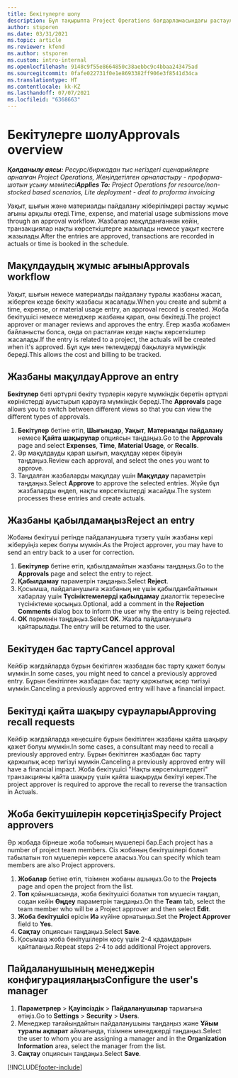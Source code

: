 ```yaml
---
title: Бекітулерге шолу
description: Бұл тақырыпта Project Operations бағдарламасындағы растаулармен жұмыс істеу туралы ақпарат берілген.
author: stsporen
ms.date: 03/31/2021
ms.topic: article
ms.reviewer: kfend
ms.author: stsporen
ms.custom: intro-internal
ms.openlocfilehash: 9148c9f55e8664850c38aebbc9c4bbaa243475ad
ms.sourcegitcommit: 0fafe022731f0e1e8693382ff906e3f8541d34ca
ms.translationtype: HT
ms.contentlocale: kk-KZ
ms.lasthandoff: 07/07/2021
ms.locfileid: "6368663"
---
```

# <a name="approvals-overview"></a><span data-ttu-id="d937f-103">Бекітулерге шолу</span><span class="sxs-lookup"><span data-stu-id="d937f-103">Approvals overview</span></span>

<span data-ttu-id="d937f-104">_**Қолданылу аясы:** Ресурс/биржадан тыс негіздегі сценарийлерге арналған Project Operations, Жеңілдетілген орналастыру - проформа-шотын ұсыну мәмілесі_</span><span class="sxs-lookup"><span data-stu-id="d937f-104">_**Applies To:** Project Operations for resource/non-stocked based scenarios, Lite deployment - deal to proforma invoicing_</span></span>

<span data-ttu-id="d937f-105">Уақыт, шығын және материалды пайдалану жіберілімдері растау жұмыс ағыны арқылы өтеді.</span><span class="sxs-lookup"><span data-stu-id="d937f-105">Time, expense, and material usage submissions move through an approval workflow.</span></span> <span data-ttu-id="d937f-106">Жазбалар мақұлданғаннан кейін, транзакциялар нақты көрсеткіштерге жазылады немесе уақыт кестеге жазылады.</span><span class="sxs-lookup"><span data-stu-id="d937f-106">After the entries are approved, transactions are recorded in actuals or time is booked in the schedule.</span></span>

## <a name="approvals-workflow"></a><span data-ttu-id="d937f-107">Мақұлдаудың жұмыс ағыны</span><span class="sxs-lookup"><span data-stu-id="d937f-107">Approvals workflow</span></span>
<span data-ttu-id="d937f-108">Уақыт, шығын немесе материалды пайдалану туралы жазбаны жасап, жіберген кезде бекіту жазбасы жасалады.</span><span class="sxs-lookup"><span data-stu-id="d937f-108">When you create and submit a time, expense, or material usage entry, an approval record is created.</span></span> <span data-ttu-id="d937f-109">Жоба бекітушісі немесе менеджер жазбаны қарап, оны бекітеді.</span><span class="sxs-lookup"><span data-stu-id="d937f-109">The project approver or manager reviews and approves the entry.</span></span> <span data-ttu-id="d937f-110">Егер жазба жобамен байланысты болса, онда ол расталған кезде нақты көрсеткіштер жасалады.</span><span class="sxs-lookup"><span data-stu-id="d937f-110">If the entry is related to a project, the actuals will be created when it's approved.</span></span> <span data-ttu-id="d937f-111">Бұл құн мен төлемдерді бақылауға мүмкіндік береді.</span><span class="sxs-lookup"><span data-stu-id="d937f-111">This allows the cost and billing to be tracked.</span></span>

## <a name="approve-an-entry"></a><span data-ttu-id="d937f-112">Жазбаны мақұлдау</span><span class="sxs-lookup"><span data-stu-id="d937f-112">Approve an entry</span></span>
<span data-ttu-id="d937f-113">**Бекітулер** беті әртүрлі бекіту түрлерін көруге мүмкіндік беретін әртүрлі көріністерді ауыстырып қарауға мүмкіндік береді.</span><span class="sxs-lookup"><span data-stu-id="d937f-113">The **Approvals** page allows you to switch between different views so that you can view the different types of approvals.</span></span>
  
1. <span data-ttu-id="d937f-114">**Бекітулер** бетіне өтіп, **Шығындар**, **Уақыт**, **Материалды пайдалану** немесе **Қайта шақырулар** опциясын таңдаңыз.</span><span class="sxs-lookup"><span data-stu-id="d937f-114">Go to the **Approvals** page and select **Expenses**, **Time**, **Material Usage**, or **Recalls**.</span></span>
2. <span data-ttu-id="d937f-115">Әр мақұлдауды қарап шығып, мақұлдау керек біреуін таңдаңыз.</span><span class="sxs-lookup"><span data-stu-id="d937f-115">Review each approval, and select the ones you want to approve.</span></span>
3. <span data-ttu-id="d937f-116">Таңдалған жазбаларды мақұлдау үшін **Мақұлдау** параметрін таңдаңыз.</span><span class="sxs-lookup"><span data-stu-id="d937f-116">Select **Approve** to approve the selected entries.</span></span>
<span data-ttu-id="d937f-117">Жүйе бұл жазбаларды өңдеп, нақты көрсеткіштерді жасайды.</span><span class="sxs-lookup"><span data-stu-id="d937f-117">The system processes these entries and create actuals.</span></span>

## <a name="reject-an-entry"></a><span data-ttu-id="d937f-118">Жазбаны қабылдамаңыз</span><span class="sxs-lookup"><span data-stu-id="d937f-118">Reject an entry</span></span>
<span data-ttu-id="d937f-119">Жобаны бекітуші ретінде пайдаланушыға түзету үшін жазбаны кері жіберуіңіз керек болуы мүмкін.</span><span class="sxs-lookup"><span data-stu-id="d937f-119">As the Project approver, you may have to send an entry back to a user for correction.</span></span>
  
1. <span data-ttu-id="d937f-120">**Бекітулер** бетіне өтіп, қабылдамайтын жазбаны таңдаңыз.</span><span class="sxs-lookup"><span data-stu-id="d937f-120">Go to the **Approvals** page and select the entry to reject.</span></span> 
2. <span data-ttu-id="d937f-121">**Қабылдамау** параметрін таңдаңыз.</span><span class="sxs-lookup"><span data-stu-id="d937f-121">Select **Reject**.</span></span>
3. <span data-ttu-id="d937f-122">Қосымша, пайдаланушыға жазбаның не үшін қабылданбайтынын хабарлау үшін **Түсініктемелерді қабылдамау** диалогтік терезесіне түсініктеме қосыңыз.</span><span class="sxs-lookup"><span data-stu-id="d937f-122">Optional, add a comment in the **Rejection Comments** dialog box to inform the user why the entry is being rejected.</span></span>
4. <span data-ttu-id="d937f-123">**OK** пәрменін таңдаңыз.</span><span class="sxs-lookup"><span data-stu-id="d937f-123">Select **OK**.</span></span> <span data-ttu-id="d937f-124">Жазба пайдаланушыға қайтарылады.</span><span class="sxs-lookup"><span data-stu-id="d937f-124">The entry will be returned to the user.</span></span>
  
## <a name="cancel-approval"></a><span data-ttu-id="d937f-125">Бекітуден бас тарту</span><span class="sxs-lookup"><span data-stu-id="d937f-125">Cancel approval</span></span>
<span data-ttu-id="d937f-126">Кейбір жағдайларда бұрын бекітілген жазбадан бас тарту қажет болуы мүмкін.</span><span class="sxs-lookup"><span data-stu-id="d937f-126">In some cases, you might need to cancel a previously approved entry.</span></span> <span data-ttu-id="d937f-127">Бұрын бекітілген жазбадан бас тарту қаржылық әсер тигізуі мүмкін.</span><span class="sxs-lookup"><span data-stu-id="d937f-127">Canceling a previously approved entry will have a financial impact.</span></span> 

## <a name="approving-recall-requests"></a><span data-ttu-id="d937f-128">Бекітуді қайта шақыру сұраулары</span><span class="sxs-lookup"><span data-stu-id="d937f-128">Approving recall requests</span></span>
<span data-ttu-id="d937f-129">Кейбір жағдайларда кеңесшіге бұрын бекітілген жазбаны қайта шақыру қажет болуы мүмкін.</span><span class="sxs-lookup"><span data-stu-id="d937f-129">In some cases, a consultant may need to recall a previously approved entry.</span></span> <span data-ttu-id="d937f-130">Бұрын бекітілген жазбадан бас тарту қаржылық әсер тигізуі мүмкін.</span><span class="sxs-lookup"><span data-stu-id="d937f-130">Canceling a previously approved entry will have a financial impact.</span></span> <span data-ttu-id="d937f-131">Жоба бекітушісі "Нақты көрсеткіштердегі" транзакцияны қайта шақыру үшін қайта шақыруды бекітуі керек.</span><span class="sxs-lookup"><span data-stu-id="d937f-131">The project approver is required to approve the recall to reverse the transaction in Actuals.</span></span>

## <a name="specify-project-approvers"></a><span data-ttu-id="d937f-132">Жоба бекітушілерін көрсетіңіз</span><span class="sxs-lookup"><span data-stu-id="d937f-132">Specify Project approvers</span></span>
<span data-ttu-id="d937f-133">Әр жобада бірнеше жоба тобының мүшелері бар.</span><span class="sxs-lookup"><span data-stu-id="d937f-133">Each project has a number of project team members.</span></span> <span data-ttu-id="d937f-134">Сіз жобаның бекітушілері болып табылатын топ мүшелерін көрсете аласыз.</span><span class="sxs-lookup"><span data-stu-id="d937f-134">You can specify which team members are also Project approvers.</span></span>

1. <span data-ttu-id="d937f-135">**Жобалар** бетіне өтіп, тізімнен жобаны ашыңыз.</span><span class="sxs-lookup"><span data-stu-id="d937f-135">Go to the **Projects** page and open the project from the list.</span></span>
2. <span data-ttu-id="d937f-136">**Топ** қойыншасында, жоба бекітушісі болатын топ мүшесін таңдап, содан кейін **Өңдеу** параметрін таңдаңыз.</span><span class="sxs-lookup"><span data-stu-id="d937f-136">On the **Team** tab, select the team member who will be a Project approver and then select **Edit**.</span></span>
3. <span data-ttu-id="d937f-137">**Жоба бекітушісі** өрісін **Иә** күйіне орнатыңыз.</span><span class="sxs-lookup"><span data-stu-id="d937f-137">Set the **Project Approver** field to **Yes**.</span></span>
4. <span data-ttu-id="d937f-138">**Сақтау** опциясын таңдаңыз.</span><span class="sxs-lookup"><span data-stu-id="d937f-138">Select **Save**.</span></span>
5. <span data-ttu-id="d937f-139">Қосымша жоба бекітушілерін қосу үшін 2-4 қадамдарын қайталаңыз.</span><span class="sxs-lookup"><span data-stu-id="d937f-139">Repeat steps 2-4 to add additional Project approvers.</span></span>

## <a name="configure-the-users-manager"></a><span data-ttu-id="d937f-140">Пайдаланушының менеджерін конфигурациялаңыз</span><span class="sxs-lookup"><span data-stu-id="d937f-140">Configure the user's manager</span></span>

1. <span data-ttu-id="d937f-141">**Параметрлер** > **Қауіпсіздік** > **Пайдаланушылар** тармағына өтіңіз.</span><span class="sxs-lookup"><span data-stu-id="d937f-141">Go to **Settings** > **Security** > **Users**.</span></span>
2. <span data-ttu-id="d937f-142">Менеджер тағайындайтын пайдаланушыны таңдаңыз және **Ұйым туралы ақпарат** аймағында, тізімнен менеджерді таңдаңыз.</span><span class="sxs-lookup"><span data-stu-id="d937f-142">Select the user to whom you are assigning a manager and in the **Organization Information** area, select the manager from the list.</span></span> 
3. <span data-ttu-id="d937f-143">**Сақтау** опциясын таңдаңыз.</span><span class="sxs-lookup"><span data-stu-id="d937f-143">Select **Save**.</span></span>




[!INCLUDE[footer-include](../includes/footer-banner.md)]
